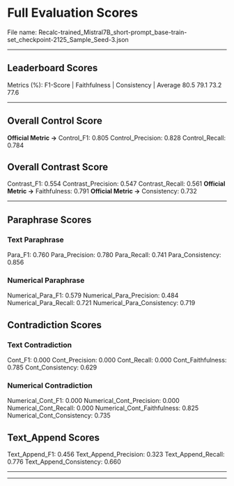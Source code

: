 # Full Evaluation Scores

File name: Recalc-trained_Mistral7B_short-prompt_base-train-set_checkpoint-2125_Sample_Seed-3.json


---

## Leaderboard Scores

Metrics (%): F1-Score | Faithfulness | Consistency | Average
                80.5        79.1          73.2        77.6

---

## Overall Control Score

**Official Metric ->** Control_F1: 0.805
Control_Precision: 0.828
Control_Recall: 0.784

## Overall Contrast Score

Contrast_F1: 0.554
Contrast_Precision: 0.547
Contrast_Recall: 0.561
**Official Metric ->** Faithfulness: 0.791
**Official Metric ->** Consistency: 0.732

---


## Paraphrase Scores


### Text Paraphrase

Para_F1: 0.760
Para_Precision: 0.780
Para_Recall: 0.741
Para_Consistency: 0.856


### Numerical Paraphrase

Numerical_Para_F1: 0.579
Numerical_Para_Precision: 0.484
Numerical_Para_Recall: 0.721
Numerical_Para_Consistency: 0.719


## Contradiction Scores


### Text Contradiction

Cont_F1: 0.000
Cont_Precision: 0.000
Cont_Recall: 0.000
Cont_Faithfulness: 0.785
Cont_Consistency: 0.629


### Numerical Contradiction

Numerical_Cont_F1: 0.000
Numerical_Cont_Precision: 0.000
Numerical_Cont_Recall: 0.000
Numerical_Cont_Faithfulness: 0.825
Numerical_Cont_Consistency: 0.735


## Text_Append Scores

Text_Append_F1: 0.456
Text_Append_Precision: 0.323
Text_Append_Recall: 0.776
Text_Append_Consistency: 0.660

---


---

